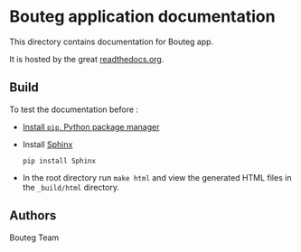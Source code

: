 Bouteg application documentation
====================

This directory contains documentation for Bouteg app. 

It is hosted by the great [readthedocs.org](http://readthedocs.org).

Build
-----

To test the documentation before :

* [Install `pip`, Python package manager](https://pip.pypa.io/en/stable/installing/)

* Install [Sphinx](http://www.sphinx-doc.org/en/stable/)

    `pip install Sphinx`

* In the root directory run `make html` and view the generated HTML files in the `_build/html` directory.

Authors
-------

Bouteg Team
